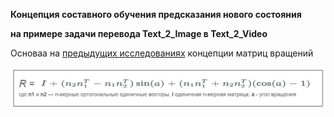 **Концепция составного обучения  предсказания нового состояния**

**на примере задачи перевода  Text_2_Image в Text_2_Video**

Основаа на [предыдущих исследованиях](https://github.com/Mike030668/MIPT_magistratura/tree/main/Text2Video_project) концепции матриц вращений  

![Alt text](images/R_matrix.png)
